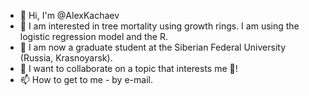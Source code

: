 - 👋 Hi, I'm @AlexKachaev
- 👀 I am interested in tree mortality using growth rings. I am using the logistic regression model and the R.
- 🌱 I am now a graduate student at the Siberian Federal University (Russia, Krasnoyarsk).
- 💞️ I want to collaborate on a topic that interests me 👀!
- 📫 How to get to me - by e-mail.

<!---
AlexKachaev/AlexKachaev is a ✨ special ✨ repository because its `README.md` (this file) appears on your GitHub profile.
You can click the Preview link to take a look at your changes.
--->
